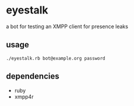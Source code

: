 # eyestalk #

a bot for testing an XMPP client for presence leaks

## usage ##

    ./eyestalk.rb bot@example.org password

## dependencies ##

- ruby
- xmpp4r
